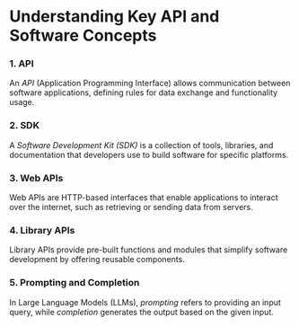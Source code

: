 #  Understanding Key API and Software Concepts

### 1. API
An *API* (Application Programming Interface) allows communication between software applications, defining rules for data exchange and functionality usage.

### 2. SDK
A *Software Development Kit (SDK)* is a collection of tools, libraries, and documentation that developers use to build software for specific platforms.

### 3. Web APIs
Web APIs are HTTP-based interfaces that enable applications to interact over the internet, such as retrieving or sending data from servers.

### 4. Library APIs
Library APIs provide pre-built functions and modules that simplify software development by offering reusable components.

### 5. Prompting and Completion
In Large Language Models (LLMs), *prompting* refers to providing an input query, while *completion* generates the output based on the given input.